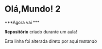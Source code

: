 # Olá,Mundo! 2

 ***Agora vai ***

**Repositório** criado durante um aula!

Esta linha foi alterada direto por aqui
*testando*
